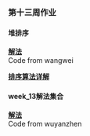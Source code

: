 
### 第十三周作业

#### 堆排序  

[**解法**](./wangwei/HeapSort.java)      
Code from wangwei

[**排序算法详解**](https://mp.weixin.qq.com/s/vn3KiV-ez79FmbZ36SX9lg)

#### week_13解法集合  

[**解法**](./wuyanzhen/Week13.java)  
Code from wuyanzhen


